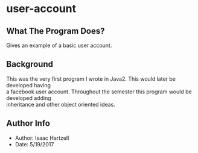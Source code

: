 # user-account

## What The Program Does?
Gives an example of a basic user account.

## Background
This was the very first program I wrote in Java2. This would later be developed having\
a facebook user account. Throughout the semester this program would be developed adding\
inheritance and other object oriented ideas.

## Author Info
- Author: Isaac Hartzell
- Date: 5/19/2017
